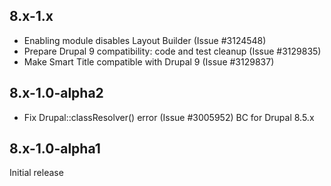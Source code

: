 ## 8.x-1.x
 * Enabling module disables Layout Builder (Issue #3124548)
 * Prepare Drupal 9 compatibility: code and test cleanup (Issue #3129835)
 * Make Smart Title compatible with Drupal 9 (Issue #3129837)

## 8.x-1.0-alpha2
 * Fix Drupal::classResolver() error (Issue #3005952)
   BC for Drupal 8.5.x

## 8.x-1.0-alpha1
Initial release
